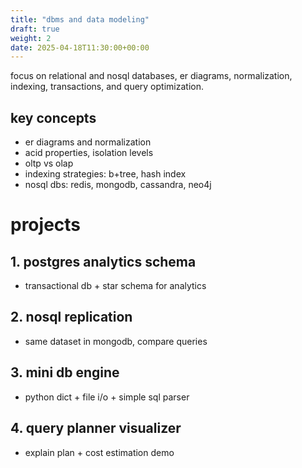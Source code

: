 ```yaml
---
title: "dbms and data modeling"
draft: true
weight: 2
date: 2025-04-18T11:30:00+00:00
---
```


focus on relational and nosql databases, er diagrams, normalization, indexing, transactions, and query optimization.

## key concepts

- er diagrams and normalization
- acid properties, isolation levels
- oltp vs olap
- indexing strategies: b+tree, hash index
- nosql dbs: redis, mongodb, cassandra, neo4j

# projects

## 1. postgres analytics schema

- transactional db + star schema for analytics

## 2. nosql replication

- same dataset in mongodb, compare queries

## 3. mini db engine

- python dict + file i/o + simple sql parser

## 4. query planner visualizer

- explain plan + cost estimation demo
